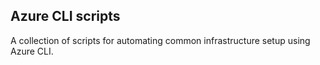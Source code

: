 ## Azure CLI scripts

A collection of scripts for automating common infrastructure setup using Azure CLI.

